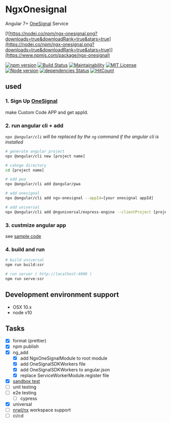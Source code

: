 # NgxOnesignal

Angular 7+ [OneSignal](https://onesignal.com/) Service

[![https://nodei.co/npm/ngx-onesignal.png?downloads=true&downloadRank=true&stars=true](https://nodei.co/npm/ngx-onesignal.png?downloads=true&downloadRank=true&stars=true)](https://www.npmjs.com/package/ngx-onesignal)

[![npm version](https://badge.fury.io/js/ngx-onesignal.svg)](https://badge.fury.io/js/ngx-onesignal)
[![Build Status](https://travis-ci.com/MSakamaki/ngx-onesignal.svg?branch=master)](https://travis-ci.com/MSakamaki/ngx-onesignal)
[![Maintainability](https://api.codeclimate.com/v1/badges/493932302a1a925b8f12/maintainability)](https://codeclimate.com/github/MSakamaki/ngx-onesignal/maintainability)
[![MIT License](http://img.shields.io/badge/license-MIT-blue.svg?style=flat)](LICENSE)
[![Node version](https://img.shields.io/node/v/ngx-onesignal.svg?style=flat)](http://nodejs.org/download/)
[![dependencies Status](https://david-dm.org/MSakamaki/ngx-onesignal/status.svg)](https://david-dm.org/MSakamaki/ngx-onesignal)
[![HitCount](http://hits.dwyl.com/MSakamaki/ngx-onesignal.svg)](http://hits.dwyl.com/MSakamaki/ngx-onesignal)

## used

### 1. Sign Up [OneSignal](https://onesignal.com/)

make Custom Code APP and get appId.

### 2. run angular cli + add

*`npx @angular/cli` will be replaced by the `ng` command if the angular cli is installed*

```sh
# generate angular project
npx @angular/cli new [project name]

# cahnge directory
cd [project name]

# add pwa
npx @angular/cli add @angular/pwa

# add onesignal
npx @angular/cli add ngx-onesignal --appId=[your onesignal appId]

# add universal
npx @angular/cli add @nguniversal/express-engine --clientProject [project name]

```

### 3. custmize angular app

see [sample code](https://github.com/MSakamaki/ngx-onesignal/tree/master/src/app)

### 4. build and run

```sh
# build universal
npm run build:ssr

# run server ( http://localhost:4000 )
npm run serve:ssr
```

## Development environment support

+ OSX 10.x
+ node v10

## Tasks

+ [x] format (prettier)
+ [x] npm publish
+ [x] ng_add
  + [x] add NgxOneSignalModule to root module
  + [x] add OneSignalSDKWorkers file
  + [x] add OneSignalSDKWorkers to angular.json
  + [x] replace ServiceWorkerModule.register file
+ [x] [sandbox test](https://www.kevinschuchard.com/blog/2018-11-20-schematic-sandbox/)
+ [ ] unit testing
+ [ ] e2e testing
  + [ ] cypress
+ [x] universal
+ [ ] [nrwl/nx](https://nx.dev/) workspace support
+ [ ] ci/cd
